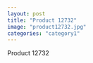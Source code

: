 ```yaml
---
layout: post
title: "Product 12732"
image: "product12732.jpg"
categories: "category1"
---
```

Product 12732
